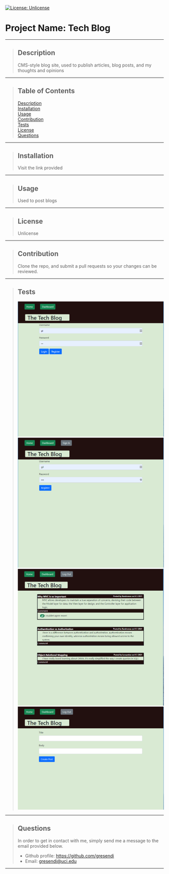 [![License: Unlicense](https://img.shields.io/badge/license-Unlicense-blue.svg)](http://unlicense.org/)
  # Project Name: Tech Blog   
  * * *
   >## Description
   >CMS-style blog site, used to publish articles, blog posts, and my thoughts and opinions
  * * *
   >## Table of Contents
   > [Description](#description)  
   > [Installation](#installation)  
   > [Usage](#usage)  
   > [Contribution](#contribution)  
   > [Tests](#tests)  
   > [License](#license)  
   > [Questions](#questions)  
  * * *
   >## Installation
   >Visit the link provided
   >[]()
  * * *
   >## Usage
   >Used to post blogs
   * * *
   >## License
   >Unlicense   
  * * *
   >## Contribution
   >Clone the repo, and submit a pull requests so your changes can be reviewed.
  * * *
   >## Tests
   >![Example of Program Running](https://github.com/gresendi/techBlog/blob/main/assets/img/tech3.PNG)
   >![Example of Program Running](https://github.com/gresendi/techBlog/blob/main/assets/img/tech4.PNG)
   >![Example of Program Running](https://github.com/gresendi/techBlog/blob/main/assets/img/tech1.PNG)
   >![Example of Program Running](https://github.com/gresendi/techBlog/blob/main/assets/img/tech2.PNG)
   
  * * *
 > ## Questions
 >In order to get in contact with me, simply send me a message to the email provided below.
 > - Github profile: https://github.com/gresendi  
 > - Email: gresendi@uci.edu
  * * *

